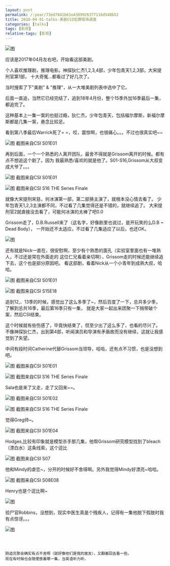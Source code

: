 ```yaml
---
layout: post
permalink: /:year/73ed7841b61e4389926377116d548b52
title: 2018-04-01-talks-美剧CSI犯罪现场调查
categories: [talks]
tags: [影视]
relative-tags: [影视]
---
```


![图](https://gitee.com/linxingyang/at-2020-10-02-image/raw/master/image/T-talks/image/2018/2018-04-01/CSI.jpg)

应该是2017年04月左右吧，开始看这部美剧。

个人喜欢推理剧，推理电影。神探狄仁杰1,2,3,4部，少年包青天1,2,3部，大宋提刑官第1部，
十大奇冤...都看过了好几次了。


当时搜索了下"美剧" & "推理"，从一大堆美剧列表中选中了它。

后面一直追，当然它已经完结了，追到18年4月份，整个15季外加16季最后一集，都追完了。


这种基本上一集一案的也挺过瘾，狄仁杰，少年包青天，包括福尔摩斯，新福尔摩斯都是几集一案，悬念比较足。



看到第八季最后Warrick死了= =，哎，震惊啊，也很痛心。。。不过也很真实吧~~


![图](https://gitee.com/linxingyang/at-2020-10-02-image/raw/master/image/T-talks/image/2018/2018-04-01/Warrick.png)
截图来自CSI S01E01


再到后面，一个一个熟悉的人离开团队，最舍不得就是Grissom离开的时候。都有点不想追这个剧了。因为
我最熟悉/喜欢的就是他了。S01-S16,Grissom从大叔变成大爷了。。。

![图](https://gitee.com/linxingyang/at-2020-10-02-image/raw/master/image/T-talks/image/2018/2018-04-01/Grissom1.png)
截图来自CSI S01E01

![图](https://gitee.com/linxingyang/at-2020-10-02-image/raw/master/image/T-talks/image/2018/2018-04-01/Grissom2.png)
截图来自CSI S16 THE Series Finale


就像大宋提刑宋慈，何冰演第一部，第二部换主演了，就根本没心情去看了。
少年包青天1,2,3主演都不同，不过看了几集觉得还是不错的，就继续追了。
大宋提刑官2就直接没去看了，可能何冰演的太棒了吧0.0



Grissom走了，D.B.Russell来了（这名字，好像剧里也说过，是开玩笑的么D.B ~ Dead Body），
一开始还不太适应，不过看了几集适应了以后，也还OK。

![图](https://gitee.com/linxingyang/at-2020-10-02-image/raw/master/image/T-talks/image/2018/2018-04-01/CSI2.jpg)



还有就是Nick一直在，很安慰啊，至少有个熟悉的面孔（实验室里面也有一堆熟人，不过还是常在外面走的
这位仁兄看着亲切啊），Grissom走的时候还能继续追下去，这个也是部分原因吧。
看这部剧，看着Nick从一个小青年到成熟大叔，哈哈。


![图](https://gitee.com/linxingyang/at-2020-10-02-image/raw/master/image/T-talks/image/2018/2018-04-01/nick1.png)
截图来自CSI S01E01

![图](https://gitee.com/linxingyang/at-2020-10-02-image/raw/master/image/T-talks/image/2018/2018-04-01/nick2.png)
截图来自CSI S15E18


追到12,、13季的时候，感觉出了这么多季了~，然后百度了一下，总共多少季，
了解到总共16季，最后第16季只有一集，
就是大家一起出来团聚一下捎带破个案，然后CSI结束。

这个时候就有些伤感了，毕竟快结束了，但至少出了这么多了，也看的尽兴了。
不像神探狄仁杰，出到第4部，听闻演员和导演有矛盾故而没有继续，这就让我感觉到了失望。


中间有段时间Catherine代替Grissom当领导，哈哈，还有点不习惯，也是没想到吧。

![图](https://gitee.com/linxingyang/at-2020-10-02-image/raw/master/image/T-talks/image/2018/2018-04-01/Catherine.png)
截图来自CSI S01E01


![图](https://gitee.com/linxingyang/at-2020-10-02-image/raw/master/image/T-talks/image/2018/2018-04-01/Catherine2.png)
截图来自CSI S16 THE Series Finale


Sala也是来了又走，走了又回来~~。

![图](https://gitee.com/linxingyang/at-2020-10-02-image/raw/master/image/T-talks/image/2018/2018-04-01/Sala.png)
截图来自CSI S01E02

![图](https://gitee.com/linxingyang/at-2020-10-02-image/raw/master/image/T-talks/image/2018/2018-04-01/Sala2.png)
截图来自CSI S16 THE Series Finale


觉得Greg帅~。

![图](https://gitee.com/linxingyang/at-2020-10-02-image/raw/master/image/T-talks/image/2018/2018-04-01/Greg.png)
截图来自CSI S01E04


Hodges,比较有印象就是模型杀手那几集，他帮Grissom研究模型找到了bleach（漂白水）这条线索，这个逗比

![图](https://gitee.com/linxingyang/at-2020-10-02-image/raw/master/image/T-talks/image/2018/2018-04-01/Hodges.png)
截图来自CSI S07


他和Mindy的虐恋~，分开的时候好不舍得啊。另外我觉得Mindy好漂亮~哈哈。

![图](https://gitee.com/linxingyang/at-2020-10-02-image/raw/master/image/T-talks/image/2018/2018-04-01/Mindy.png)
截图来自CSI S08E08


Henry也是个逗比啊~

![图](https://gitee.com/linxingyang/at-2020-10-02-image/raw/master/image/T-talks/image/2018/2018-04-01/Henry.png)


验尸官Robbins，没想到，现实中医生真是个残疾人，记得有一集他脱下假肢时我有点惊讶。。。

![图](https://gitee.com/linxingyang/at-2020-10-02-image/raw/master/image/T-talks/image/2018/2018-04-01/Robbins.png)


~~~~~~~



刚追完那会确实有点不舍啊（就好像他们是我的故友），又翻着回去看一些。
现在有时候也会随便放着哪一集，当英语听力听。






